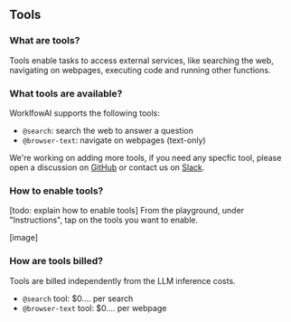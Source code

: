 ## Tools
### What are tools?
Tools enable tasks to access external services, like searching the web, navigating on webpages, executing code and running other functions.

### What tools are available?
WorklfowAI supports the following tools:
- `@search`: search the web to answer a question
- `@browser-text`: navigate on webpages (text-only)

We're working on adding more tools, if you need any specfic tool, please open a discussion on [GitHub](https://github.com/workflowai/workflowai/discussions/categories/ideas) or contact us on [Slack](https://workflowai.com/slack).

### How to enable tools?
[todo: explain how to enable tools]
From the playground, under "Instructions", tap on the tools you want to enable.

[image]

### How are tools billed?
Tools are billed independently from the LLM inference costs.
- `@search` tool: $0.... per search
- `@browser-text` tool: $0.... per webpage